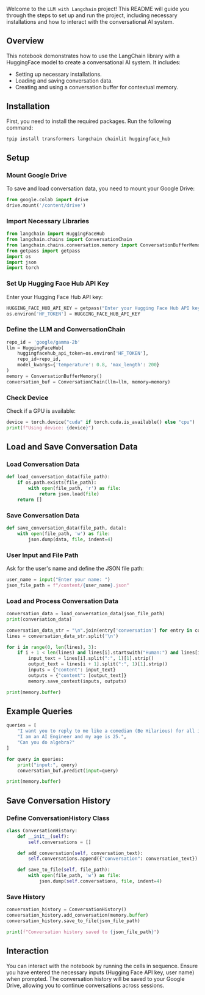 Welcome to the `LLM with Langchain` project! This README will guide you through the steps to set up and run the project, including necessary installations and how to interact with the conversational AI system.

## Overview

This notebook demonstrates how to use the LangChain library with a HuggingFace model to create a conversational AI system. It includes:

- Setting up necessary installations.
- Loading and saving conversation data.
- Creating and using a conversation buffer for contextual memory.

## Installation

First, you need to install the required packages. Run the following command:

```bash
!pip install transformers langchain chainlit huggingface_hub
```

## Setup

### Mount Google Drive

To save and load conversation data, you need to mount your Google Drive:

```python
from google.colab import drive
drive.mount('/content/drive')
```

### Import Necessary Libraries

```python
from langchain import HuggingFaceHub
from langchain.chains import ConversationChain
from langchain.chains.conversation.memory import ConversationBufferMemory
from getpass import getpass
import os
import json
import torch
```

### Set Up Hugging Face Hub API Key

Enter your Hugging Face Hub API key:

```python
HUGGING_FACE_HUB_API_KEY = getpass("Enter your Hugging Face Hub API key: ")
os.environ['HF_TOKEN'] = HUGGING_FACE_HUB_API_KEY
```

### Define the LLM and ConversationChain

```python
repo_id = 'google/gamma-2b'
llm = HuggingFaceHub(
    huggingfacehub_api_token=os.environ['HF_TOKEN'],
    repo_id=repo_id,
    model_kwargs={'temperature': 0.8, 'max_length': 200}
)
memory = ConversationBufferMemory()
conversation_buf = ConversationChain(llm=llm, memory=memory)
```

### Check Device

Check if a GPU is available:

```python
device = torch.device("cuda" if torch.cuda.is_available() else "cpu")
print(f"Using device: {device}")
```

## Load and Save Conversation Data

### Load Conversation Data

```python
def load_conversation_data(file_path):
    if os.path.exists(file_path):
        with open(file_path, 'r') as file:
            return json.load(file)
    return []
```

### Save Conversation Data

```python
def save_conversation_data(file_path, data):
    with open(file_path, 'w') as file:
        json.dump(data, file, indent=4)
```

### User Input and File Path

Ask for the user's name and define the JSON file path:

```python
user_name = input("Enter your name: ")
json_file_path = f"/content/{user_name}.json"
```

### Load and Process Conversation Data

```python
conversation_data = load_conversation_data(json_file_path)
print(conversation_data)

conversation_data_str = "\n".join(entry['conversation'] for entry in conversation_data)
lines = conversation_data_str.split('\n')

for i in range(0, len(lines), 3):
    if i + 1 < len(lines) and lines[i].startswith("Human:") and lines[i + 1].startswith("AI:"):
        input_text = lines[i].split(":", 1)[1].strip()
        output_text = lines[i + 1].split(":", 1)[1].strip()
        inputs = {"content": input_text}
        outputs = {"content": [output_text]}
        memory.save_context(inputs, outputs)

print(memory.buffer)
```

## Example Queries

```python
queries = [
    "I want you to reply to me like a comedian (Be Hilarious) for all input queries.",
    "I am an AI Engineer and my age is 25.",
    "Can you do algebra?"
]

for query in queries:
    print("input:", query)
    conversation_buf.predict(input=query)

print(memory.buffer)
```

## Save Conversation History

### Define ConversationHistory Class

```python
class ConversationHistory:
    def __init__(self):
        self.conversations = []

    def add_conversation(self, conversation_text):
        self.conversations.append({"conversation": conversation_text})

    def save_to_file(self, file_path):
        with open(file_path, 'w') as file:
            json.dump(self.conversations, file, indent=4)
```

### Save History

```python
conversation_history = ConversationHistory()
conversation_history.add_conversation(memory.buffer)
conversation_history.save_to_file(json_file_path)

print(f"Conversation history saved to {json_file_path}")
```

## Interaction

You can interact with the notebook by running the cells in sequence. Ensure you have entered the necessary inputs (Hugging Face API key, user name) when prompted. The conversation history will be saved to your Google Drive, allowing you to continue conversations across sessions.
